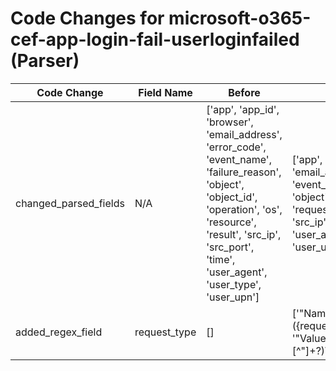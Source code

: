 # Code Changes for microsoft-o365-cef-app-login-fail-userloginfailed (Parser)

| Code Change | Field Name | Before | After |
|-------------|------------|--------|-------|
| changed_parsed_fields | N/A | ['app', 'app_id', 'browser', 'email_address', 'error_code', 'event_name', 'failure_reason', 'object', 'object_id', 'operation', 'os', 'resource', 'result', 'src_ip', 'src_port', 'time', 'user_agent', 'user_type', 'user_upn'] | ['app', 'app_id', 'browser', 'email_address', 'error_code', 'event_name', 'failure_reason', 'object', 'object_id', 'operation', 'os', 'request_type', 'resource', 'result', 'src_ip', 'src_port', 'time', 'user_agent', 'user_type', 'user_upn'] |
| added_regex_field | request_type | [] | ['"Name":"RequestType","Value":"({request_type}[^"]+?)\s*"', '"Value":"({request_type}[^"]+?)\s*","Name":"RequestType"'] |